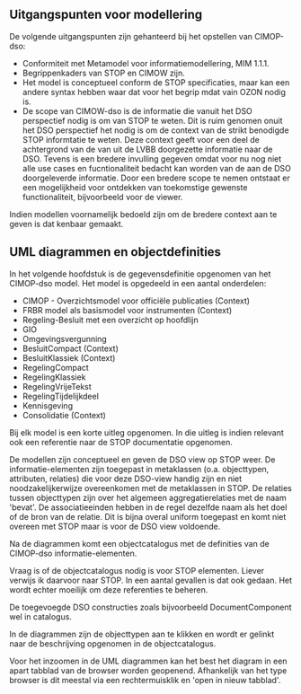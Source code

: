 Uitgangspunten voor modellering
-----------------

De volgende uitgangspunten zijn gehanteerd bij het opstellen van CIMOP-dso:

- Conformiteit met Metamodel voor informatiemodellering, MIM 1.1.1.
- Begrippenkaders van STOP en CIMOW zijn.
- Het model is conceptueel conform de STOP specificaties, maar kan een andere syntax hebben waar dat voor het begrip mdat vain OZON nodig is.
- De scope van CIMOW-dso is de informatie die vanuit het DSO perspectief nodig is om van STOP te weten. Dit is ruim genomen onuit het DSO perspectief het nodig is om de context van de strikt benodigde STOP informtatie te weten. Deze context geeft voor een deel de achtergrond van de van uit de LVBB doorgezette informatie naar de DSO. Tevens is een bredere invulling gegeven omdat voor nu nog niet alle use cases en fucntionaliteit bedacht kan worden van de aan de DSO doorgeleverde informatie. Door een bredere scope te nemen ontstaat er een mogelijkheid voor ontdekken van toekomstige gewenste functionaliteit, bijvoorbeeld voor de viewer.

Indien modellen voornamelijk bedoeld zijn om de bredere context aan te geven is dat kenbaar gemaakt.

UML diagrammen en objectdefinities
-----------------

In het volgende hoofdstuk is de gegevensdefinitie opgenomen van het CIMOP-dso model.
Het model is opgedeeld in een aantal onderdelen:
- CIMOP - Overzichtsmodel voor officiële publicaties (Context)
- FRBR model als basismodel voor instrumenten (Context)
- Regeling-Besluit met een overzicht op hoofdlijn
- GIO
- Omgevingsvergunning
- BesluitCompact (Context)
- BesluitKlassiek (Context)
- RegelingCompact
- RegelingKlassiek
- RegelingVrijeTekst
- RegelingTijdelijkdeel
- Kennisgeving
- Consolidatie (Context)

Bij elk model is een korte uitleg opgenomen. In die uitleg is indien relevant ook een referentie naar de STOP documentatie opgenomen.

De modellen zijn conceptueel en geven de DSO view op STOP weer. De informatie-elementen zijn toegepast in metaklassen (o.a. objecttypen, attributen, relaties) die voor deze DSO-view handig zijn en niet noodzakelijkerwijze overeenkomen met de metaklassen in STOP. De relaties tussen objecttypen zijn over het algemeen aggregatierelaties met de naam 'bevat'. De associatieeinden hebben in de regel dezelfde naam als het doel of de bron van de relatie. Dit is bijna overal uniform toegepast en komt niet overeen met STOP maar is voor de DSO view voldoende.

Na de diagrammen komt een objectcatalogus met de definities van de CIMOP-dso informatie-elementen.


<aside class="note">
Vraag is of de objectcatalogus nodig is voor STOP elementen. Liever verwijs ik daarvoor naar STOP. In een aantal gevallen is dat ook gedaan. Het wordt echter moeilijk om deze referenties te beheren.

De toegevoegde DSO constructies zoals bijvoorbeeld DocumentComponent wel in catalogus.
</aside>


In de diagrammen zijn de objecttypen aan te klikken en wordt er gelinkt naar de beschrijving opgenomen in de objectcatalogus.

Voor het inzoomen in de UML diagrammen kan het best het diagram in een apart tabblad van de browser worden geopenend. Afhankelijk van het type browser is dit meestal via een rechtermuisklik en 'open in nieuw tabblad'.